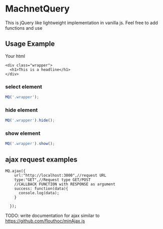 # MachnetQuery
This is jQuery like lightweight implementation in vanilla js. Feel free to add functions and use

## Usage Example

Your html
```
<div class="wrapper">
  <h1>This is a headline</h1>
</div>
```

### select element

```js
MQ('.wrapper');
```

### hide element
```js
MQ('.wrapper').hide();
```

### show element
```js
MQ('.wrapper').show();
```

## ajax request examples

```
MQ.ajax({
    url:"http://localhost:3000",//request URL
    type:"GET",//Request type GET/POST
    //CALLBACK FUNCTION with RESPONSE as argument
    success: function(data){
      console.log(data);
    }

  });
```

TODO: write documentation for ajax
similar to <https://github.com/flouthoc/minAjax.js>